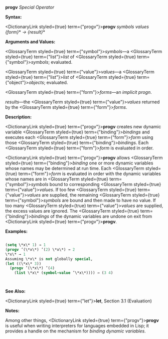 **progv** *Special Operator* 



**Syntax:** 



<DictionaryLink styled={true} term={"progv"}><b>progv</b></DictionaryLink> *symbols values \{form\}*\* *→ \{result\}*\* 



**Arguments and Values:** 



<GlossaryTerm styled={true} term={"symbol"}><i>symbols</i></GlossaryTerm>—a <GlossaryTerm styled={true} term={"list"}><i>list</i></GlossaryTerm> of <GlossaryTerm styled={true} term={"symbol"}><i>symbols</i></GlossaryTerm>; evaluated. 



<GlossaryTerm styled={true} term={"value"}><i>values</i></GlossaryTerm>—a <GlossaryTerm styled={true} term={"list"}><i>list</i></GlossaryTerm> of <GlossaryTerm styled={true} term={"object"}><i>objects</i></GlossaryTerm>; evaluated. 



<GlossaryTerm styled={true} term={"form"}><i>forms</i></GlossaryTerm>—an *implicit progn*. 



*results*—the <GlossaryTerm styled={true} term={"value"}><i>values</i></GlossaryTerm> returned by the <GlossaryTerm styled={true} term={"form"}><i>forms</i></GlossaryTerm>. 



**Description:** 



<DictionaryLink styled={true} term={"progv"}><b>progv</b></DictionaryLink> creates new dynamic variable <GlossaryTerm styled={true} term={"binding"}><i>bindings</i></GlossaryTerm> and executes each <GlossaryTerm styled={true} term={"form"}><i>form</i></GlossaryTerm> using those <GlossaryTerm styled={true} term={"binding"}><i>bindings</i></GlossaryTerm>. Each <GlossaryTerm styled={true} term={"form"}><i>form</i></GlossaryTerm> is evaluated in order. 



<DictionaryLink styled={true} term={"progv"}><b>progv</b></DictionaryLink> allows <GlossaryTerm styled={true} term={"binding"}><i>binding</i></GlossaryTerm> one or more dynamic variables whose names may be determined at run time. Each <GlossaryTerm styled={true} term={"form"}><i>form</i></GlossaryTerm> is evaluated in order with the dynamic variables whose names are in <GlossaryTerm styled={true} term={"symbol"}><i>symbols</i></GlossaryTerm> bound to corresponding <GlossaryTerm styled={true} term={"value"}><i>values</i></GlossaryTerm>. If too few <GlossaryTerm styled={true} term={"value"}><i>values</i></GlossaryTerm> are supplied, the remaining <GlossaryTerm styled={true} term={"symbol"}><i>symbols</i></GlossaryTerm> are bound and then made to have no value. If too many <GlossaryTerm styled={true} term={"value"}><i>values</i></GlossaryTerm> are supplied, the excess values are ignored. The <GlossaryTerm styled={true} term={"binding"}><i>bindings</i></GlossaryTerm> of the dynamic variables are undone on exit from <DictionaryLink styled={true} term={"progv"}><b>progv</b></DictionaryLink>. 



**Examples:**
```lisp

(setq \*x\* 1) → 1 
(progv ’(\*x\*) ’(2) \*x\*) → 2 
\*x\* → 1 
Assuming \*x\* is not globally special, 
(let ((\*x\* 3)) 
  (progv ’(\*x\*) ’(4) 
    (list \*x\* (symbol-value ’\*x\*)))) → (3 4) 




```
**See Also:** 



<DictionaryLink styled={true} term={"let"}><b>let</b></DictionaryLink>, Section 3.1 (Evaluation) 



**Notes:** 



Among other things, <DictionaryLink styled={true} term={"progv"}><b>progv</b></DictionaryLink> is useful when writing interpreters for languages embedded in Lisp; it provides a handle on the mechanism for *binding dynamic variables*. 



